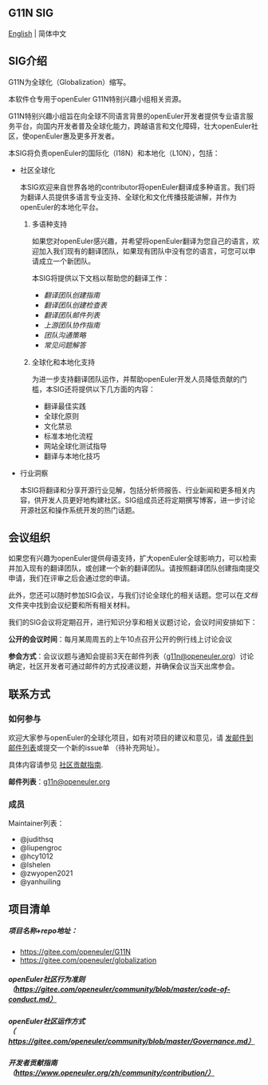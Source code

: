 ## G11N SIG

[English](./README-en.md) | 简体中文

## SIG介绍

G11N为全球化（Globalization）缩写。

本软件仓专用于openEuler G11N特别兴趣小组相关资源。

G11N特别兴趣小组旨在向全球不同语言背景的openEuler开发者提供专业语言服务平台，向国内开发者普及全球化能力，跨越语言和文化障碍，壮大openEuler社区，使openEuler惠及更多开发者。 

本SIG将负责openEuler的国际化（I18N）和本地化（L10N），包括：

- 社区全球化  

  本SIG欢迎来自世界各地的contributor将openEuler翻译成多种语言。我们将为翻译人员提供多语言专业支持、全球化和文化传播技能讲解，并作为openEuler的本地化平台。

  1. 多语种支持

     如果您对openEuler感兴趣，并希望将openEuler翻译为您自己的语言，欢迎加入我们现有的翻译团队，如果现有团队中没有您的语言，可您可以申请成立一个新团队。

     本SIG将提供以下文档以帮助您的翻译工作：

     - *翻译团队创建指南*
     - *翻译团队创建检查表*
     - *翻译团队邮件列表*
     - *上游团队协作指南*
     - *团队沟通策略*
     - *常见问题解答*

  2. 全球化和本地化支持

     为进一步支持翻译团队运作，并帮助openEuler开发人员降低贡献的门槛，本SIG还将提供以下几方面的内容：

     - 翻译最佳实践
     - 全球化原则 
     - 文化禁忌
     - 标准本地化流程
     - 网站全球化测试指导 
     - 翻译与本地化技巧

- 行业洞察

  本SIG将翻译和分享开源行业见解，包括分析师报告、行业新闻和更多相关内容，供开发人员更好地构建社区。SIG组成员还将定期撰写博客，进一步讨论开源社区和操作系统开发的热门话题。

## 会议组织

如果您有兴趣为openEuler提供母语支持，扩大openEuler全球影响力，可以检索并加入现有的翻译团队，或创建一个新的翻译团队。请按照翻译团队创建指南提交申请，我们在评审之后会通过您的申请。

此外，您还可以随时参加SIG会议，与我们讨论全球化的相关话题。您可以在*文档*文件夹中找到会议纪要和所有相关材料。

我们的SIG会议将定期召开，进行知识分享和相关议题讨论，会议时间安排如下：

**公开的会议时间**：每月某周周五的上午10点召开公开的例行线上讨论会议

**参会方式**：会议议题与通知会提前3天在邮件列表（g11n@openeuler.org）讨论确定，社区开发者可通过邮件的方式投递议题，并确保会议当天出席参会。

## 联系方式

### 如何参与

欢迎大家参与openEuler的全球化项目，如有对项目的建议和意见，请 [发邮件到邮件列表](https://openeuler.org/community/mailing-list)或提交一个新的issue单 （待补充网址）。

具体内容请参见 [社区贡献指南](https://github.com/freeCodeCamp/how-to-contribute-to-open-source).

**邮件列表**：g11n@openeuler.org

### 成员

Maintainer列表：

- @judithsq
- @liupengroc
- @hcy1012
- @lshelen
- @zwyopen2021
- @yanhuiling


##  项目清单

##### 项目名称+repo地址：

- https://gitee.com/openeuler/G11N
- https://gitee.com/openeuler/globalization

##### openEuler社区行为准则（https://gitee.com/openeuler/community/blob/master/code-of-conduct.md）

##### openEuler社区运作方式（https://gitee.com/openeuler/community/blob/master/Governance.md）

##### 开发者贡献指南（https://www.openeuler.org/zh/community/contribution/）
